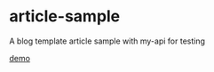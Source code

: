 # article-sample

A blog template article sample with my-api for testing

[demo](https://kos0616.github.io/article-sample/)

